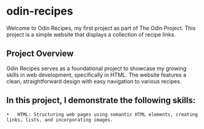 # odin-recipes
Welcome to Odin Recipes, my first project as part of The Odin Project. This project is a simple website that displays a collection of recipe links.

## Project Overview
Odin Recipes serves as a foundational project to showcase my growing skills in web development, specifically in HTML. The website features a clean, straightforward design with easy navigation to various recipes.

## In this project, I demonstrate the following skills:

	•	HTML: Structuring web pages using semantic HTML elements, creating links, lists, and incorporating images.